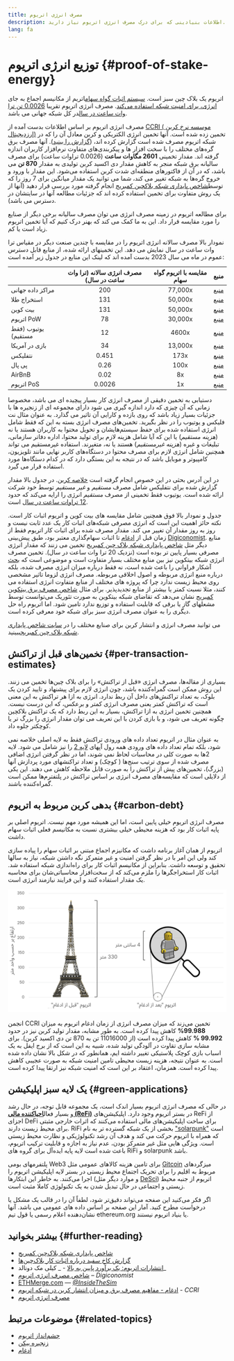 ```yaml
---
title: مصرف انرژی اتریوم
description: اطلاعات بنیادینی که برای درک مصرف انرژی اتریوم نیاز دارید.
lang: fa
---
```


# توزیع انرژی اتریوم {#proof-of-stake-energy}

اتریوم یک بلاک چین سبز است. [سیستم اثبات گواه سهام](/developers/docs/consensus-mechanisms/pos)اتریم از مکانیسم اجماع به جای [انرژی،‌ برای امنیت شبکه استفاده می‌کند](/developers/docs/consensus-mechanisms/pow). مصرف انرژی اتریوم تقریبا [0.0026 تن ترا وات ساعت در سال](https://carbon-ratings.com/eth-report-2022)در کل شبکه جهانی می باشد.

مصرف انرژی اتریوم بر اساس اطلاعات بدست آمده از [CCRI ( موسسه نرخ کربن ارزدیجیتال)](https://carbon-ratings.com) تخمین زده شده است. آنها تخمین انرژی الکتریکی و کربن معادل آن را که در شبکه اتریوم مصرف شده است گزارش کرده اند، ([گزارش را بینید](https://carbon-ratings.com/eth-report-2022)). آنها مصرف برق گره‌های مختلف را با سخت افزار ها و پیکربندی‌های متفاوت نرم‌افزار کاربران اندازه گرفته اند. مقدار تخمینی **2601 مگاوات ساعت** (0.0026 تراوات ساعت) برای مصرف سالیانه برق شبکه منجر به کاهش مقدار دی اکسید کربن تولیدی به مقدار **870 تن** می باشد، که در آن از فاکتورهای منطقه‌ای شدت کربن استفاده می‌شود. این مقدار با ورود و خروج گره‌ها به شبکه تغییر می کند، شما می توانید یک مقدار میانگین برای 7 روز را که توسط[شاخص پایداری شبکه بلاکچین کمبریج](https://ccaf.io/cbnsi/ethereum) انجام گرفته مورد بررسی قرار دهید (آنها از یک روش متفاوت برای تخمین استفاده کرده اند که جزئیات مطالعه آنها در سایتشان در دسترس می باشد).

برای مطالعه اتریوم در زمینه مصرف انرژی می توان مصرف سالیانه برخی دیگر از صنایع را مورد مقایسه قرار داد. این به ما کمک می کند که بهنر درک کنیم که آیا تخمین اتریوم زیاد است یا کم.

<EnergyConsumptionChart />

نمودار بالا مصرف سالانه انرژی اتریوم را در مقایسه با چندین صنعت دیگر در مقیاس ترا وات ساعت در سال نمایش می دهد. این تخمینهای ارائه شده، از منابع قابل دسترس عموم در ماه می سال 2023 بدست آمده اند که لینک این منابع در جدول زیر آمده است:

|                     | مصرف انرژی سالانه (ترا وات ساعت در سال) | مقایسه با اتریوم گواه سهام | منبع                                                                                                                                                                            |
| :------------------ | :-------------------------------------: | :------------------------: | ------------------------------------------------------------------------------------------------------------------------------------------------------------------------------- |
| مراکز داده جهانی    |                   200                   |          77,000x           | [منبع](https://www.iea.org/commentaries/data-centres-and-energy-from-global-headlines-to-local-headaches)                                                                       |
| استخراج طلا         |                   131                   |          50,000x           | [منبع](https://ccaf.io/cbnsi/cbeci/comparisons)                                                                                                                                 |
| بیت کوین            |                   131                   |          50,000x           | [منبع](https://ccaf.io/cbnsi/cbeci/comparisons)                                                                                                                                 |
| اتریوم PoW          |                   78                    |          30,000x           | [منبع](https://digiconomist.net/ethereum-energy-consumption)                                                                                                                    |
| یوتیوب (فقط مستقیم) |                   12                    |           4600x            | [منبع](https://www.gstatic.com/gumdrop/sustainability/google-2020-environmental-report.pdf)                                                                                     |
| بازی در آمریکا      |                   34                    |          13,000x           | [منبع](https://www.researchgate.net/publication/336909520_Toward_Greener_Gaming_Estimating_National_Energy_Use_and_Energy_Efficiency_Potential)                                 |
| نتفلیکس             |                  0.451                  |            173x            | [منبع](https://assets.ctfassets.net/4cd45et68cgf/7B2bKCqkXDfHLadrjrNWD8/e44583e5b288bdf61e8bf3d7f8562884/2021_US_EN_Netflix_EnvironmentalSocialGovernanceReport-2021_Final.pdf) |
| پی پال              |                  0.26                   |            100x            | [منبع](https://app.impaakt.com/analyses/paypal-consumed-264100-mwh-of-energy-in-2020-24-from-non-renewable-sources-27261)                                                       |
| AirBnB              |                  0.02                   |             8x             | [منبع](<https://s26.q4cdn.com/656283129/files/doc_downloads/governance_doc_updated/Airbnb-ESG-Factsheet-(Final).pdf>)                                                           |
| اتریوم PoS          |                 0.0026                  |             1x             | [منبع](https://carbon-ratings.com/eth-report-2022)                                                                                                                              |

دستیابی به تخمین دقیقی از مصرف انرژی کار بسیار پیچیده ای می باشد، مخصوصا زمانی که آن چیزی که دارد اندازه گیری می شود دارای مجموعه ای از زنجیره ها با جزئیات بسیار زیاد باشد که روی بازده و کارایی آن تاثیر می گذارد. به عنوان مثال نت فلیکس و یوتیوب را در نظر بگیرید. تخمین‌های مصرف انرژی بسته به این که فقط شامل انرژی استفاده شده برای حفظ سیستم‌هایشان و تحویل محتوا به کاربران هستند یا نه (_هزینه مستقیم_) یا این که آیا شامل هزینه لازم برای تولید محتوا، اداره دفاتر سازمانی، تبلیغات و غیره (_هزینه غیرمستقیم_) هستند یا نه، متغیرند. استفاده غیرمستقیم می تواند همچنین شامل انرژی لازم برای مصرف محتوا در دستگاه‌های کاربر نهایی مانند تلویزیون، ‌کامپیوتر و موبایل باشد که در نتیجه به این بستگی دارد که در کدام دستگاه‌ها مورد استفاده قرار می گیرد.

در این آدرس بحثی در این خصوص انجام گرفته است [خلاصه کربن](https://www.carbonbrief.org/factcheck-what-is-the-carbon-footprint-of-streaming-video-on-netflix). در جدول بالا مقدار گزارش شده برای نتفلیکس شامل مصرف _مستقیم_ و _غیر مستقیم_ توسط خود شرکت ارائه شده است. یوتیوب فقط تخمینی از مصرف _مستقیم_ انرژی را ارایه می‌کند که حدود [12 تراوات ساعت در سال](https://www.gstatic.com/gumdrop/sustainability/google-2020-environmental-report.pdf) است.

جدول و نمودار بالا فوق همچنین شامل مقایسه های بیت کوین و اتریوم اثبات کار است. نکته حائز اهمیت این است که انرژی مصرفی شبکه‌های اثبات کار یک عدد ثابت نیست و روز به روز مقدار آن تغییر می کند. مقدار مصرف شده برای اثبات کار اتریوم فقط از زمان قبل از [ادغام](/roadmap/merge/) تا اثبات سهام‌گذاری معتبر بود، طبق پیش‌بینی [Digiconomist](https://digiconomist.net/ethereum-energy-consumption). منابع دیگر مثل [شاخص پایداری شبکه بلاک چین کمبریج](https://ccaf.io/cbnsi/ethereum/1) تخمین می زنند که مقدار انرژی مصرفی بسیار پایین تر بوده است (نزدیک 20 ترا وات ساعت در سال). تخمین مصرف انرژی شبکه بیتکوین نیز بین منابع مختلف بسیار متفاوت است و موضوعی است که [بحث](https://www.coindesk.com/business/2020/05/19/the-last-word-on-bitcoins-energy-consumption/) آشکار فراوانی را باعث شده‌ است، نه فقط درباره میزان انرژی مصرف شده، بلکه درباره منبع انرژی مربوطه و اصول اخلاقی مربوطه. مصرف انرژی لزوما تاثیر مشخصی روی محیط زیست ندارد چرا که پروژه های مختلف از منابع متفاوت انرژی استفاده می کنند، مثلا نسبت کمتر یا بیشتر از منابع تجدیدپذیر. برای مثال [شاخص مصرف برق بیتکوین کمبریج](https://ccaf.io/cbnsi/cbeci/comparisons) نشان می‌دهد که تقاضای شبکه بیتکوین به صورت تئوریک می‌توانست توسط مشعلهای گاز یا برقی که قابلیت استفاده و توزیع ندارد تامین شود. اما اتریوم راه حل دیگری را به عنوان مصرف انرژی سبز برای شبکه خود معرفی کرده است.

می توانید مصرف انرژی و انتشار کربن برای صنایع مختلف را در [سایت شاخص پایداری شبکه بلاک چین کمبریج](https://ccaf.io/cbnsi/ethereum)ببینید.

## تخمین‌های قبل از تراکنش {#per-transaction-estimates}

بسیاری از مقاله‌ها، مصرف انرژی «قبل از تراکنش» را برای بلاک چین‌ها تخمین می زنند. این روش ممکن است گمراه‌کننده باشد، چون انرژی لازم برای پیشنهاد و تایید کردن یک بلوک، به تعداد تراکنش‌های داخل آن ربط ندارد. انرژی به ازا هر تراکنش به این معنی است که تراکنش کمتر یعنی مصرف انرژی کمتر و برعکس، که این درست نیست. همچنین تخمین انرژی به ازا تراکنش، بسیار به این ربط دارد که یک تراکنش بلاکچین چگونه تعریف می شود، و با بازی کردن با این تعریف می توان مقدار انرژی را بزرگ تر یا کوچکتر جلوه داد.

به عنوان مثال در اتریوم تعداد داده های ورودی تراکنش فقط به لایه اصلی خلاصه نمی شود، بلکه تمام تعداد داده های ورودی همه رول آپهای [لایه 2](/layer-2/) را نیز شامل می شود. لایه 2ها به صورت کلی در محاسبات لحاظ نمی شوند، اما در نظر گرفتن انرژی اضافی مصرف شده از سوی ترتیب سنج‌ها ( کوچک) و تعداد تراکنشهای مورد پردازش آنها (بزرگ)، تخمین‌های پیش از تراکنش را به صورت قابل ملاحظه‌ کاهش می دهند. این یکی از دلایلی است که مقایسه‌های مصرف انرژی بر اساس تراکنش در پلتفترم‌ها ممکن است گمراه‌کننده باشند.

## بدهی کربن مربوط به اتریوم {#carbon-debt}

مصرف انرژی اتریوم خیلی پایین است، اما این همیشه مورد مهم نیست. اتریوم اصلی بر پایه اثبات کار بود که هزینه محیطی خیلی بیشتری نسبت به مکانیسم فعلی اثبات سهام داشت.

اتریوم از همان آغاز برنامه داشت که مکانیزم اجماع مبتنی بر اثبات سهام را پیاده سازی کند ولی این امر با در نظر گرفتن امنیت و غیر متمرکز نگه داشتن شبکه، نیاز به سالها تحقیق و توسعه داشت. بنابراین از مکانیسم اثبات کار برای راه‌اندازی شبکه استفاده شد. اثبات کار استخراجگرها را ملزم می‌کند که از سخت‌افزار محاسباتی‌شان برای محاسبه یک مقدار استفاده کنند و این فرایند نیازمند انرژی است.

![مقایسه مصرف انرژی اتریوم قبل و بعد از ادغام با استفاده از برج ایفل (330 متر ارتفاع) در سمت چپ برای سمبولیزه کردن مصرف انرژی بالا پیش از ادغام،‌ و یک شکل لگوی کوچک 4 سانتی‌متری در سمت راست به نشانه کاهش شدید مصرف انرژی پس از ادغام](energy_consumption_pre_post_merge.png)

انجمن CCRI تخمین می‌زند که میزان مصرف انرژی از زمان ادغام اتریوم به میزان **99.988%** کاهش پیدا کرده است. به طور مشابه، مقدار تولید کربن نیز در حدود **99.992 %** کاهش پیدا کرده است (از 11016000 تن به 870 تن دی اکسید کربن). برای مشابه سازی تقاوت در آلودگی تولید شده، شبیه به این است که از برج ایفل به یک اسباب بازی کوچک پلاستیکی تغییر داشته ایم، همانطور که در شکل بالا نشان داده شده است. به عنوان نتیجه، هزینه زیست محیطی تامین امنیت شبکه به صورت عجیبی کاهش پیدا کرده است. همزمان، اعتقاد بر این است که امنیت شبکه نیز ارتقا پیدا کرده است.

## یک لایه سبز اپلیکیشن {#green-applications}

در حالی که مصرف انرژی اتریوم بسیار اندک است، یک مجموعه قابل توجه، در حال رشد و بسیار فعال[**احیاکننده مالی (ReFi)**](/refi/) در بستر اتریوم وجود دارد. اپلیکیشن‌های ReFi از اجزای DeFi برای ساخت اپلیکیشن‌های مالی استفاده می‌کنند که اثرات خارجی مثبتی برای محیط زیست دارند. RiFi بخشی از یک شبکه گسترده تر به نام ["solarpunk"](https://en.wikipedia.org/wiki/Solarpunk) است که همراه با اتریوم حرکت می کند و هدف آن رشد تکنولوژیکی و نظارت محیط زیستی است. ویژگی هایی مثل غیر متمرکز بودن، عدم نیاز به اجازه و قابلیت ترکیب اتریوم، باعث شده است لایه پایه ایده‌آل برای گروه های RiFi و solarpunk باشد.

پلتفرمهای بومی Web3 برای تامین هزینه کالاهای عمومی مثل [Gitcoin](https://gitcoin.co) میزگردهای مربوط به اقلیم را برای تحریک اجتماع محیط زیستی در بستر لایه اپلیکیشن اتریوم را اجرا می‌کنند. به خاطر این ابتکارها (و موارد دیگر مثل [DeSci](/desci/)) اتریوم از جنبه محیط زیستی و اجتماعی در حال تبدیل شدن به یک تکنولوژی کاملا مثبت است.

<InfoBanner emoji=":evergreen_tree:">
  اگر فکر می‌کنید این صفحه می‌تواند دقیق‌تر شود، لطفاً آن را در قالب یک مشکل یا درخواست مطرح کنید. آمار این صفحه بر اساس داده های عمومی می باشد. آنها نشان‌دهنده اعلام رسمی یا قول تیم ethereum.org یا بنیاد اتریوم نیستند.
</InfoBanner>

## بیشتر بخوانید {#further-reading}

- [شاخص پایداری شبکه بلاک‌چین کمبریج](https://ccaf.io/cbnsi/ethereum)
- [گزارش کاخ سفید درباره اثبات کار بلاک‌چین‌ها](https://www.whitehouse.gov/wp-content/uploads/2022/09/09-2022-Crypto-Assets-and-Climate-Report.pdf)
- [انتشارات اتریوم: یک برآورد پایین به بالا](https://kylemcdonald.github.io/ethereum-emissions/) - _ کیلی مک دونالد_
- [شاخص مصرف انرژی اتریوم](https://digiconomist.net/ethereum-energy-consumption/) – _Digiconomist_
- [ETHMerge.com](https://ethmerge.com/) — *[@InsideTheSim](https://twitter.com/InsideTheSim)*
- [ادغام - مفاهیم مصرف برق و میزان انتشار کربن در شبکه اتریوم](https://carbon-ratings.com/eth-report-2022) - _CCRI_
- [مصرف انرژی اتریوم](https://mirror.xyz/jmcook.eth/ODpCLtO4Kq7SCVFbU4He8o8kXs418ZZDTj0lpYlZkR8)

## موضوعات مرتبط {#related-topics}

- [چشم‌انداز اتریوم](/roadmap/vision/)
- [زنجیره بیکن](/roadmap/beacon-chain)
- [ادغام](/roadmap/merge/)
